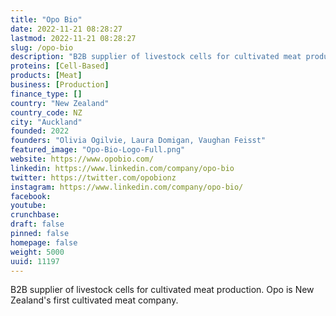 ```yaml
---
title: "Opo Bio"
date: 2022-11-21 08:28:27
lastmod: 2022-11-21 08:28:27
slug: /opo-bio
description: "B2B supplier of livestock cells for cultivated meat production. Opo is New Zealand's first cultivated meat company."
proteins: [Cell-Based]
products: [Meat]
business: [Production]
finance_type: []
country: "New Zealand"
country_code: NZ
city: "Auckland"
founded: 2022
founders: "Olivia Ogilvie, Laura Domigan, Vaughan Feisst"
featured_image: "Opo-Bio-Logo-Full.png"
website: https://www.opobio.com/
linkedin: https://www.linkedin.com/company/opo-bio
twitter: https://twitter.com/opobionz
instagram: https://www.linkedin.com/company/opo-bio/
facebook: 
youtube: 
crunchbase: 
draft: false
pinned: false
homepage: false
weight: 5000
uuid: 11197
---
```

B2B supplier of livestock cells for cultivated meat production. Opo is New Zealand's first cultivated meat company.
